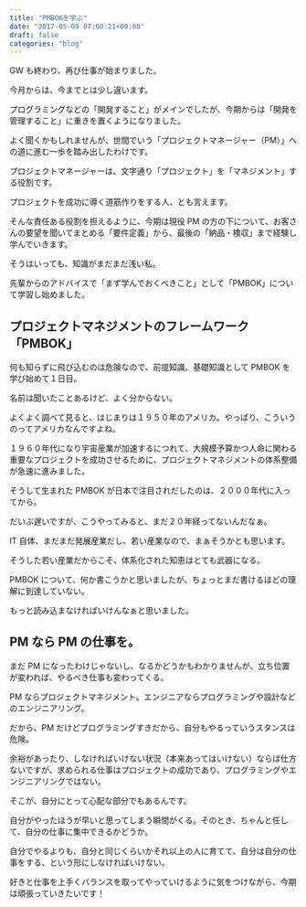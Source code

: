 ```yaml
---
title: "PMBOKを学ぶ"
date: "2017-05-09 07:00:21+09:00"
draft: false
categories: "blog"
---
```

GW も終わり、再び仕事が始まりました。

今月からは、今までとは少し違います。

プログラミングなどの「開発すること」がメインでしたが、今期からは「開発を管理すること」に重きを置くようになりました。

よく聞くかもしれませんが、世間でいう「プロジェクトマネージャー（PM）」への道に進む一歩を踏み出したわけです。

プロジェクトマネージャーは、文字通り「プロジェクト」を「マネジメント」する役割です。

プロジェクトを成功に導く道筋作りをする人、とも言えます。

そんな責任ある役割を担えるように、今期は現役 PM の方の下について、お客さんの要望を聞いてまとめる「要件定義」から、最後の「納品・検収」まで経験し学んでいきます。

そうはいっても、知識がまだまだ浅い私。

先輩からのアドバイスで「まず学んでおくべきこと」として「PMBOK」について学習し始めました。

## プロジェクトマネジメントのフレームワーク「PMBOK」

何も知らずに飛び込むのは危険なので、前提知識、基礎知識として PMBOK を学び始めて１日目。

名前は聞いたことあるけど、よく分からない。

よくよく調べて見ると、はじまりは１９５０年のアメリカ。やっぱり、こういうのってアメリカなんですよね。

１９６０年代になり宇宙産業が加速するにつれて、大規模予算かつ人命に関わる重要なプロジェクトを成功させるために、プロジェクトマネジメントの体系整備が急速に進みました。

そうして生まれた PMBOK が日本で注目されだしたのは、２０００年代に入ってから。

だいぶ遅いですが、こうやってみると、まだ２０年経ってないんだなぁ。

IT 自体、まだまだ発展産業だし、若い産業なので、まぁそうかとも思います。

そうした若い産業だからこそ、体系化された知恵はとても武器になる。

PMBOK について、何か書こうかと思いましたが、ちょっとまだ書けるほどの理解に到達していない。

もっと読み込まなければいけんなぁと思いました。

## PM なら PM の仕事を。

まだ PM になったわけじゃないし、なるかどうかもわかりませんが、立ち位置が変われば、やるべき仕事も変わってくる。

PM ならプロジェクトマネジメント。エンジニアならプログラミングや設計などのエンジニアリング。

だから、PM だけどプログラミングすきだから、自分もやるっていうスタンスは危険。

余裕があったり、しなければいけない状況（本来あってはいけない）ならば仕方ないですが、求められる仕事はプロジェクトの成功であり、プログラミングやエンジニアリングではない。

そこが、自分にとって心配な部分でもあるんです。

自分がやったほうが早いと思ってしまう瞬間がくる。そのとき、ちゃんと任して、自分の仕事に集中できるかどうか。

自分でやるよりも、自分と同じくらいかそれ以上の人に育てて、自分は自分の仕事をする、という形にしなければいけない。

好きと仕事を上手くバランスを取ってやっていけるように気をつけながら、今期は頑張っていきたいです！